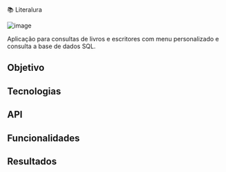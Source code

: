 📚 Literalura

![image](https://github.com/LealDias/LiterAlura---Challange-Java/assets/70763447/ab7d3368-00fa-4471-a515-fec3fe58ef4a)

Aplicação para consultas de livros e escritores com menu personalizado e consulta a base de dados SQL.

## Objetivo

## Tecnologias

## API

## Funcionalidades 

## Resultados
